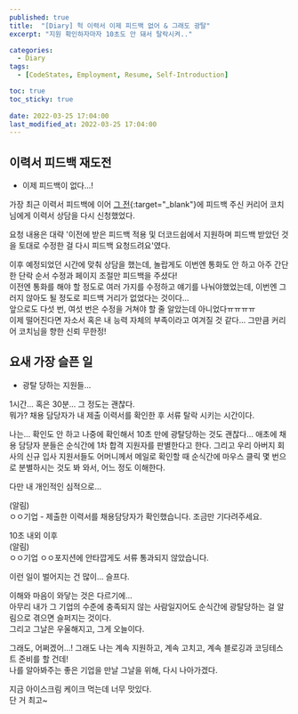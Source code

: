 ```yaml
---
published: true
title:  "[Diary] 헉 이력서 이제 피드백 없어 & 그래도 광탈"
excerpt: "지원 확인하자마자 10초도 안 돼서 탈락시켜.."

categories:
  - Diary
tags:
  - [CodeStates, Employment, Resume, Self-Introduction]

toc: true
toc_sticky: true
 
date: 2022-03-25 17:04:00
last_modified_at: 2022-03-25 17:04:00
---
```


## 이력서 피드백 재도전  
* 이제 피드백이 없다...!  

가장 최근 이력서 피드백에 이어 [그 전](https://mialee-luvcat.github.io/diary/diary-resume2/){:target="_blank"}에 피드백 주신 커리어 코치님에게 이력서 상담을 다시 신청했었다.  

요청 내용은 대략 '이전에 받은 피드백 적용 및 더코드쉽에서 지원하며 피드백 받았던 것을 토대로 수정한 걸 다시 피드백 요청드려요'였다.  

이후 예정되었던 시간에 맞춰 상담을 했는데, 놀랍게도 이번엔 통화도 안 하고 아주 간단한 단락 순서 수정과 페이지 조절만 피드백을 주셨다!  
이전엔 통화를 해야 할 정도로 여러 가지를 수정하고 얘기를 나눠야했었는데, 이번엔 그러지 않아도 될 정도로 피드백 거리가 없었다는 것이다...  
앞으로도 다섯 번, 여섯 번은 수정을 거쳐야 할 줄 알았는데 아니었다ㅠㅠㅠㅠ  
이제 떨어진다면 자소서 혹은 내 능력 자체의 부족이라고 여겨질 것 같다... 그만큼 커리어 코치님을 향한 신뢰 무한정!  


## 요새 가장 슬픈 일  
* 광탈 당하는 지원들...  

1시간... 혹은 30분... 그 정도는 괜찮다.  
뭐가? 채용 담당자가 내 제출 이력서를 확인한 후 서류 탈락 시키는 시간이다.  

나는... 확인도 안 하고 나중에 확인해서 10초 만에 광탈당하는 것도 괜찮다...
애초에 채용 담당자 분들은 순식간에 1차 합격 지원자를 판별한다고 한다. 그리고 우리 아버지 회사의 신규 입사 지원서들도 어머니께서 메일로 확인할 때 순식간에 마우스 클릭 몇 번으로 분별하시는 것도 봐 와서, 어느 정도 이해한다.  

다만 내 개인적인 심적으로...  

(알림)  
ㅇㅇ기업 - 제출한 이력서를 채용담당자가 확인했습니다. 조금만 기다려주세요.  

10초 내외 이후  
(알림)  
ㅇㅇ기업 ㅇㅇ포지션에 안타깝게도 서류 통과되지 않았습니다.  

이런 일이 벌어지는 건 많이... 슬프다.  

이해와 마음이 와닿는 것은 다르기에...  
아무리 내가 그 기업의 수준에 충족되지 않는 사람일지어도 순식간에 광탈당하는 걸 알림으로 겪으면 슬퍼지는 것이다.  
그리고 그날은 우울해지고, 그게 오늘이다.  

그래도, 어쩌겠어...! 그래도 나는 계속 지원하고, 계속 고치고, 계속 블로깅과 코딩테스트 준비를 할 건데!  
나를 알아봐주는 좋은 기업을 만날 그날을 위해, 다시 나아가겠다.  

지금 아이스크림 케이크 먹는데 너무 맛있다.  
단 거 최고~

<br/>
<br/>